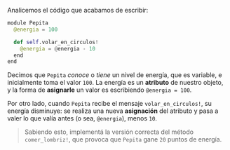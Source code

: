 Analicemos el código que acabamos de escribir:

```python
module Pepita
  @energia = 100

  def self.volar_en_circulos!
    @energia = @energia - 10
  end
end
```

Decimos que `Pepita` _conoce_ o _tiene_ un nivel de energía, que es variable, e inicialmente toma el valor `100`. La energía es un **atributo** de nuestro objeto, y la forma de **asignarle** un valor es escribiendo `@energia = 100`.

Por otro lado, cuando `Pepita` recibe el mensaje `volar_en_circulos!`, su energía disminuye: se realiza una nueva **asignación** del atributo y pasa a valer lo que valía antes (o sea, `@energia`), menos `10`.

> Sabiendo esto, implementá la versión correcta del método `comer_lombriz!`, que provoca que `Pepita` gane `20` puntos de energía.

